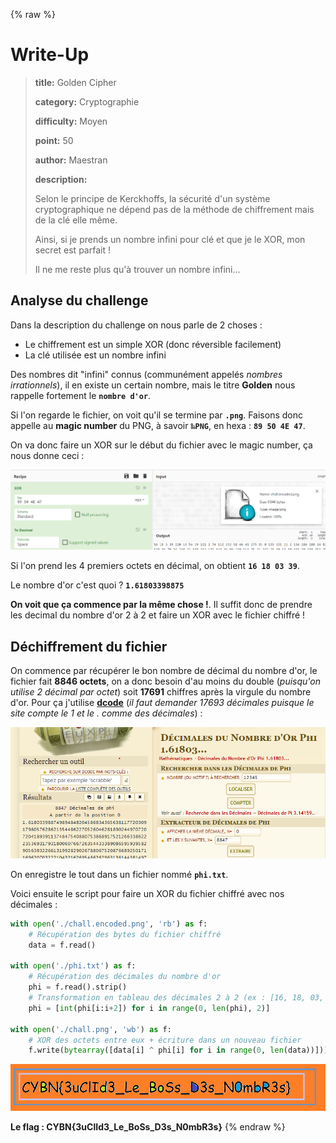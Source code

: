{% raw %}
# Write-Up
> **title:** Golden Cipher
>
> **category:** Cryptographie
>
> **difficulty:** Moyen
>
> **point:** 50
>
> **author:** Maestran
>
> **description:**
>
> Selon le principe de Kerckhoffs, la sécurité d'un système cryptographique ne dépend pas de la méthode de chiffrement mais de la clé elle même.
>
> Ainsi, si je prends un nombre infini pour clé et que je le XOR, mon secret est parfait !
>
> Il ne me reste plus qu'à trouver un nombre infini...


## Analyse du challenge

Dans la description du challenge on nous parle de 2 choses :
- Le chiffrement est un simple XOR (donc réversible facilement)
- La clé utilisée est un nombre infini

Des nombres dit "infini" connus (communément appelés *nombres irrationnels*), il en existe un certain nombre, mais le titre **Golden** nous rappelle fortement le **`nombre d'or`**.

Si l'on regarde le fichier, on voit qu'il se termine par **`.png`**. Faisons donc appelle au **magic number** du PNG, à savoir **`‰PNG`**, en hexa : **`89 50 4E 47`**.

On va donc faire un XOR sur le début du fichier avec le magic number, ça nous donne ceci :

![XOR avec le magic number](images/xor_magic.png)

Si l'on prend les 4 premiers octets en décimal, on obtient **`16 18 03 39`**.

Le nombre d'or c'est quoi ? **`1.61803398875`**

**On voit que ça commence par la même chose !**. Il suffit donc de prendre les decimal du nombre d'or 2 à 2 et faire un XOR avec le fichier chiffré !


## Déchiffrement du fichier

On commence par récupérer le bon nombre de décimal du nombre d'or, le fichier fait **8846 octets**, on a donc besoin d'au moins du double (*puisqu'on utilise 2 décimal par octet*) soit **17691** chiffres après la virgule du nombre d'or. Pour ça j'utilise **[dcode](https://www.dcode.fr/decimales-nombre-or)** (*il faut demander 17693 décimales puisque le site compte le 1 et le . comme des décimales*) :

![Décimales du nombre d'or sur dcode](images/decimales.png)

On enregistre le tout dans un fichier nommé **`phi.txt`**.

Voici ensuite le script pour faire un XOR du fichier chiffré avec nos décimales :

```python
with open('./chall.encoded.png', 'rb') as f:
    # Récupération des bytes du fichier chiffré
    data = f.read()

with open('./phi.txt') as f:
    # Récupération des décimales du nombre d'or
    phi = f.read().strip()
    # Transformation en tableau des décimales 2 à 2 (ex : [16, 18, 03, 39...])
    phi = [int(phi[i:i+2]) for i in range(0, len(phi), 2)]

with open('./chall.png', 'wb') as f:
    # XOR des octets entre eux + écriture dans un nouveau fichier
    f.write(bytearray([data[i] ^ phi[i] for i in range(0, len(data))]))
```

![Fichier déchiffré](images/chall.png)

**Le flag : CYBN{3uClId3_Le_BoSs_D3s_N0mbR3s}**
{% endraw %}
